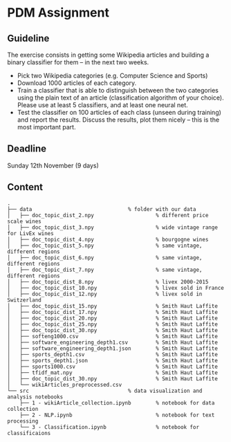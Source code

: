 # PDM Assignment

## Guideline
The exercise consists in getting some Wikipedia articles and building a binary classifier for them – in the next two weeks.
* Pick two Wikipedia categories (e.g. Computer Science and Sports)
* Download 1000 articles of each category.
* Train a classifier that is able to distinguish between the two categories using the plain text of an article (classification algorithm of your choice). Please use at least 5 classifiers, and at least one neural net.
* Test the classifier on 100 articles of each class (unseen during training) and report the results. Discuss the results, plot them nicely – this is the most important part.

## Deadline
Sunday 12th November (9 days)
## Content

```
.  
├── data                               % folder with our data 
│   ├── doc_topic_dist_2.npy                    % different price scale wines
│   ├── doc_topic_dist_3.npy                    % wide vintage range for LivEx wines
│   ├── doc_topic_dist_4.npy                    % bourgogne wines 
│   ├── doc_topic_dist_5.npy                    % same vintage, different regions
│   ├── doc_topic_dist_6.npy                    % same vintage, different regions
│   ├── doc_topic_dist_7.npy                    % same vintage, different regions
│   ├── doc_topic_dist_8.npy                    % livex 2000-2015
│   ├── doc_topic_dist_10.npy                   % livex sold in France
│   ├── doc_topic_dist_12.npy                   % livex sold in Switzerland
│   ├── doc_topic_dist_15.npy                   % Smith Haut Laffite
│   ├── doc_topic_dist_17.npy                   % Smith Haut Laffite
│   ├── doc_topic_dist_20.npy                   % Smith Haut Laffite
│   ├── doc_topic_dist_25.npy                   % Smith Haut Laffite
│   ├── doc_topic_dist_30.npy                   % Smith Haut Laffite
│   ├── softeng1000.csv                         % Smith Haut Laffite
│   ├── software_engineering_depth1.csv         % Smith Haut Laffite
│   ├── software_engineering_depth1.json        % Smith Haut Laffite
│   ├── sports_depth1.csv                       % Smith Haut Laffite
│   ├── sports_depth1.json                      % Smith Haut Laffite
│   ├── sports1000.csv                          % Smith Haut Laffite
│   ├── tfidf_mat.npy                           % Smith Haut Laffite
│   ├── doc_topic_dist_30.npy                   % Smith Haut Laffite
│   └── wikiArticles_preprocessed.csv  
└── src                                % data visualization and analysis notebooks
    ├── 1 - wikiArticle_collection.ipynb        % notebook for data collection
    ├── 2 - NLP.ipynb                           % notebook for text processing
    └── 3 - Classification.ipynb                % notebook for classificaions
```
